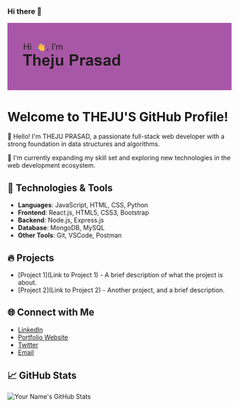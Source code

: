 ### Hi there 👋
<img src="https://github.com/thejuprasad/thejuprasad/blob/main/header.png" alt="banner that says Sarah hart Landolt - software developer, artist, designer">

# Welcome to THEJU'S GitHub Profile!

👋 Hello! I'm THEJU PRASAD, a passionate full-stack web developer with a strong foundation in data structures and algorithms.

🌱 I'm currently expanding my skill set and exploring new technologies in the web development ecosystem.

## 🚀 Technologies & Tools

- **Languages**: JavaScript, HTML, CSS, Python
- **Frontend**: React.js, HTML5, CSS3, Bootstrap
- **Backend**: Node.js, Express.js
- **Database**: MongoDB, MySQL
- **Other Tools**: Git, VSCode, Postman

## 🔥 Projects

- [Project 1](Link to Project 1) - A brief description of what the project is about.
- [Project 2](Link to Project 2) - Another project, and a brief description.

## 🌐 Connect with Me

- [LinkedIn](https://www.linkedin.com/in/yourlinkedinprofile/)
- [Portfolio Website](https://www.yourwebsite.com)
- [Twitter](https://twitter.com/yourtwitterhandle)
- [Email](mailto:youremail@example.com)

## 📈 GitHub Stats

![Your Name's GitHub Stats](https://github-readme-stats.vercel.app/api?username=yourusername&show_icons=true&hide_title=true&count_private=true&hide=prs&theme=radical)

<!-- Feel free to add any other sections or customize it to your liking! -->


